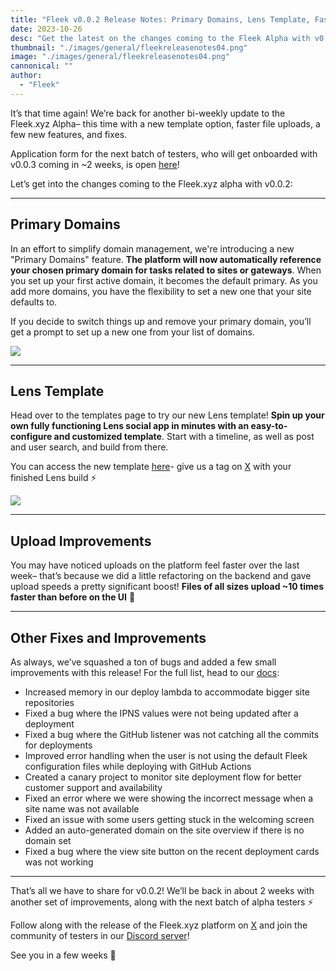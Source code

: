 ```yaml
---
title: "Fleek v0.0.2 Release Notes: Primary Domains, Lens Template, Faster Upload Speeds"
date: 2023-10-26
desc: "Get the latest on the changes coming to the Fleek Alpha with v0.0.2, including Primary Domains, Lens Template, Improved Upload Speeds, and more!"
thumbnail: "./images/general/fleekreleasenotes04.png"
image: "./images/general/fleekreleasenotes04.png"
cannonical: ""
author: 
  - "Fleek"
---
```

It’s that time again! We’re back for another bi-weekly update to the Fleek.xyz Alpha– this time with a new template option, faster file uploads, a few new features, and fixes.

Application form for the next batch of testers, who will get onboarded with v0.0.3 coming in ~2 weeks, is open [here](https://fleekxyz.typeform.com/alpha-access)!

Let’s get into the changes coming to the Fleek.xyz alpha with v0.0.2:

---

## Primary Domains

In an effort to simplify domain management, we're introducing a new "Primary Domains" feature. **The platform will now automatically reference your chosen primary domain for tasks related to sites or gateways**. When you set up your first active domain, it becomes the default primary. As you add more domains, you have the flexibility to set a new one that your site defaults to.

If you decide to switch things up and remove your primary domain, you’ll get a prompt to set up a new one from your list of domains.

![](./images/general/primary-domains-720-50fps-gif.gif)

---

## Lens Template

Head over to the templates page to try our new Lens template! **Spin up your own fully functioning Lens social app in minutes with an easy-to-configure and customized template**. Start with a timeline, as well as post and user search, and build from there.

You can access the new template [here](https://app.fleek.xyz/templates/)- give us a tag on [X](https://twitter.com/fleekxyz) with your finished Lens build ⚡

![](./images/general/lens-template.png)

---

## Upload Improvements

You may have noticed uploads on the platform feel faster over the last week– that’s because we did a little refactoring on the backend and gave upload speeds a pretty significant boost! **Files of all sizes upload ~10 times faster than before on the UI** 🤙

---

## Other Fixes and Improvements

As always, we’ve squashed a ton of bugs and added a few small improvements with this release! For the full list, head to our [docs](https://docs.fleek.xyz/release-notes/release-notes-0.0.2):

- Increased memory in our deploy lambda to accommodate bigger site repositories
- Fixed a bug where the IPNS values were not being updated after a deployment
- Fixed a bug where the GitHub listener was not catching all the commits for deployments
- Improved error handling when the user is not using the default Fleek configuration files while deploying with GitHub Actions
- Created a canary project to monitor site deployment flow for better customer support and availability
- Fixed an error where we were showing the incorrect message when a site name was not available
- Fixed an issue with some users getting stuck in the welcoming screen
- Added an auto-generated domain on the site overview if there is no domain set
- Fixed a bug where the view site button on the recent deployment cards was not working

---

That’s all we have to share for v0.0.2! We’ll be back in about 2 weeks with another set of improvements, along with the next batch of alpha testers ⚡

Follow along with the release of the Fleek.xyz platform on [X](https://twitter.com/fleekxyz) and join the community of testers in our [Discord server](http://discord.gg/fleek)!

See you in a few weeks 🤙